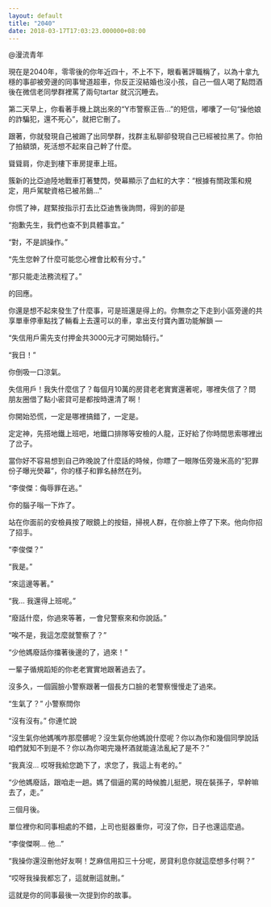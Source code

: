 ```yaml
---
layout: default
title: "2040"
date: 2018-03-17T17:03:23.000000+08:00
---
```


@漫流青年

現在是2040年，零零後的你年近四十，不上不下，眼看著評職稱了，以為十拿九穩的事卻被旁邊的同事彎道超車，你反正沒結婚也沒小孩，自己一個人喝了點悶酒後在微信老同學群裡罵了兩句tartar 就沉沉睡去。

第二天早上，你看著手機上跳出來的“Y市警察正告…”的短信，嘟囔了一句“操他娘的詐騙犯，還不死心”，就把它刪了。

跟著，你就發現自己被踢了出同學群，找群主私聊卻發現自己已經被拉黑了。你拍了拍額頭，死活想不起來自己幹了什麼。

聳聳肩，你走到樓下車房提車上班。

簇新的比亞迪陸地戰車打著雙閃，熒幕顯示了血紅的大字：“根據有關政策和規定，用戶駕駛資格已被吊銷…”

你慌了神，趕緊按指示打去比亞迪售後詢問，得到的卻是

“抱歉先生，我們也查不到具體事宜。”

“對，不是誤操作。”

“先生您幹了什麼可能您心裡會比較有分寸。”

“那只能走法務流程了。”

的回應。

你還是想不起來發生了什麼事，可是班還是得上的。你無奈之下走到小區旁邊的共享單車停車點找了輛看上去還可以的車，拿出支付寶內置功能解鎖 —

“失信用戶需先支付押金共3000元才可開始騎行。”

“我日！”

你倒吸一口涼氣。

失信用戶！我失什麼信了？每個月10萬的房貸老老實實還著呢，哪裡失信了？問朋友圈借了點小密貸可是都按時還清了啊！ 

你開始恐慌，一定是哪裡搞錯了，一定是。

定定神，先搭地鐵上班吧，地鐵口排隊等安檢的人龍，正好給了你時間思索哪裡出了岔子。

當你好不容易想到自己昨晚說了什麼話的時候，你瞟了一眼隊伍旁幾米高的“犯罪份子曝光熒幕”，你的樣子和罪名赫然在列。

“李俊傑：侮辱罪在逃。”

你的腦子嗡一下炸了。

站在你面前的安檢員按了眼鏡上的按鈕，掃視人群，在你臉上停了下來。他向你招了招手。

“李俊傑？”

“我是。”

“來這邊等著。”

“我… 我還得上班呢。”

“廢話什麼，你過來等著，一會兒警察來和你說話。”

“唉不是，我這怎麼就警察了？”

“少他媽廢話你擋著後邊的了，過來！”

一輩子循規蹈矩的你老老實實地跟著過去了。

沒多久，一個圓臉小警察跟著一個長方口臉的老警察慢慢走了過來。

“生氣了？” 小警察問你

“沒有沒有。” 你連忙說

“沒生氣你他媽嘴咋那麼髒呢？沒生氣你他媽說什麼呢？你以為你和幾個同學說話咱們就知不到是不？你以為你喝完幾杯酒就能違法亂紀了是不？”

“我真沒… 哎呀我給您跪下了，求您了，我這上有老的。” 

“少他媽廢話，跟咱走一趟。媽了個逼的罵的時候膽儿挺肥，現在裝孫子，早幹嘛去了，走。”

三個月後。

單位裡你和同事相處的不錯，上司也挺器重你，可沒了你，日子也還這麼過。

“李俊傑啊… 他…”

“我操你還沒刪他好友啊！芝麻信用扣三十分呢，房貸利息你就這麼想多付啊？”

“哎呀我操我都忘了，這就刪這就刪。”

這就是你的同事最後一次提到你的故事。

